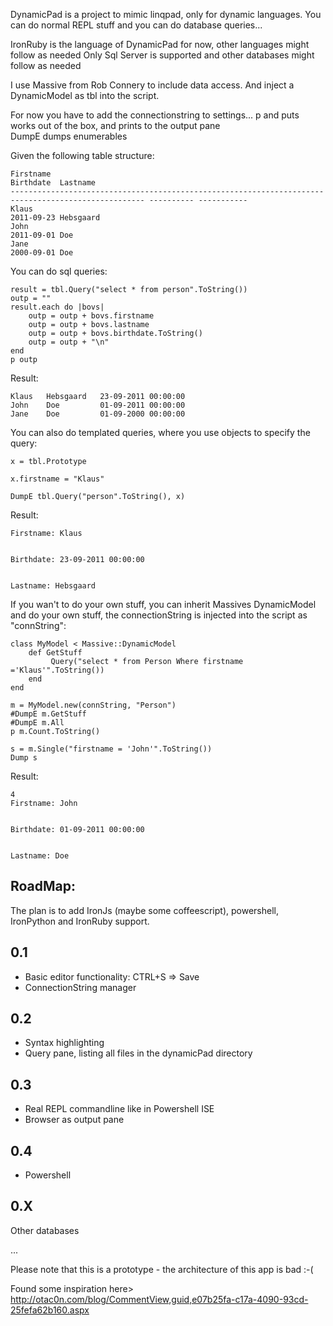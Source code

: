 DynamicPad is a project to mimic linqpad, only for dynamic languages.
You can do normal REPL stuff and you can do database queries...

IronRuby is the language of DynamicPad for now, other languages might follow as needed
Only Sql Server is supported and other databases might follow as needed

I use Massive from Rob Connery to include data access. And inject a DynamicModel as tbl into the script.

For now you have to add the connectionstring to settings...
p and puts works out of the box, and prints to the output pane	
DumpE dumps enumerables

Given the following table structure:

	Firstname                                                                                            Birthdate  Lastname
	---------------------------------------------------------------------------------------------------- ---------- -----------
	Klaus                                                                                                2011-09-23 Hebsgaard 
	John                                                                                                 2011-09-01 Doe
	Jane                                                                                                 2000-09-01 Doe

You can do sql queries:

	result = tbl.Query("select * from person".ToString())
	outp = ""
	result.each do |bovs| 
		outp = outp + bovs.firstname
		outp = outp + bovs.lastname
		outp = outp + bovs.birthdate.ToString()
		outp = outp + "\n"
	end
	p outp
	
Result:

	Klaus	Hebsgaard	23-09-2011 00:00:00
	John	Doe			01-09-2011 00:00:00
	Jane	Doe			01-09-2000 00:00:00

You can also do templated queries, where you use objects to specify the query:
	
	x = tbl.Prototype

	x.firstname = "Klaus"

	DumpE tbl.Query("person".ToString(), x)
	
Result:

	Firstname: Klaus                                                                                               


	Birthdate: 23-09-2011 00:00:00


	Lastname: Hebsgaard       

If you wan't to do your own stuff, you can inherit Massives DynamicModel and do your own stuff, the connectionString is injected into the script as "connString":
	
	class MyModel < Massive::DynamicModel
		def GetStuff
			 Query("select * from Person Where firstname ='Klaus'".ToString())
		end	
	end

	m = MyModel.new(connString, "Person")
	#DumpE m.GetStuff
	#DumpE m.All
	p m.Count.ToString()

	s = m.Single("firstname = 'John'".ToString())
	Dump s

Result:

	4
	Firstname: John                                                                                                


	Birthdate: 01-09-2011 00:00:00


	Lastname: Doe     

	
RoadMap:
----------------------------------
The plan is to add IronJs (maybe some coffeescript), powershell, IronPython and IronRuby support.

0.1 
--------
- Basic editor functionality: CTRL+S => Save
- ConnectionString manager

0.2
--------
- Syntax highlighting
- Query pane, listing all files in the dynamicPad directory

0.3
--------
- Real REPL commandline like in Powershell ISE
- Browser as output pane

0.4
--------
- Powershell

0.X
--------
Other databases

...

Please note that this is a prototype - the architecture of this app is bad :-(

Found some inspiration here>
http://otac0n.com/blog/CommentView,guid,e07b25fa-c17a-4090-93cd-25fefa62b160.aspx
